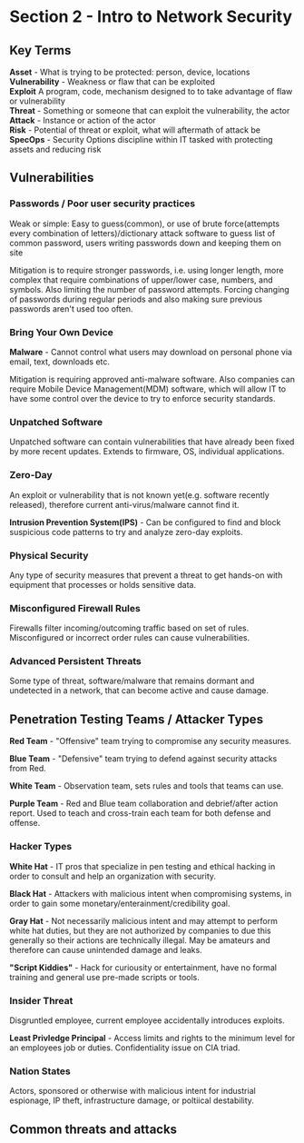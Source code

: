 # Section 2 - Intro to Network Security

## Key Terms

**Asset** - What is trying to be protected: person, device, locations  
**Vulnerability** - Weakness or flaw that can be exploited  
**Exploit** A program, code, mechanism designed to to take advantage of flaw or vulnerability  
**Threat** - Something or someone that can exploit the vulnerability, the actor  
**Attack** - Instance or action of the actor  
**Risk** - Potential of threat or exploit, what will aftermath of attack be   
**SpecOps** - Security Options discipline within IT tasked with protecting assets and reducing risk  

## Vulnerabilities  

### Passwords / Poor user security practices 

Weak or simple: Easy to guess(common), or use of brute force(attempts every combination of letters)/dictionary attack software to guess list of common password, users writing passwords down and keeping them on site  

Mitigation is to require stronger passwords, i.e. using longer length, more complex that require combinations of upper/lower case, numbers, and symbols. Also limiting the number of password attempts.  Forcing changing of passwords during regular periods and also making sure previous passwords aren't used too often.  

### Bring Your Own Device

**Malware** - Cannot control what users may download on personal phone via email, text, downloads etc.  

Mitigation is requiring approved anti-malware software. Also companies can require Mobile Device Management(MDM) software, which will allow IT to have some control over the device to try to enforce security standards.  

### Unpatched Software  

Unpatched software can contain vulnerabilities that have already been fixed by more recent updates. Extends to firmware, OS, individual applications.  

### Zero-Day  

An exploit or vulnerability that is not known yet(e.g. software recently released), therefore current anti-virus/malware cannot find it.  

**Intrusion Prevention System(IPS)** - Can be configured to find and block suspicious code patterns to try and analyze zero-day exploits.  

### Physical Security  

Any type of security measures that prevent a threat to get hands-on with equipment that processes or holds sensitive data.  

### Misconfigured Firewall Rules

Firewalls filter incoming/outcoming traffic based on set of rules. Misconfigured or incorrect order rules can cause vulnerabilities.

### Advanced Persistent Threats

Some type of threat, software/malware that remains dormant and undetected in a network, that can become active and cause damage.

## Penetration Testing Teams / Attacker Types

**Red Team** - "Offensive" team trying to compromise any security measures.

**Blue Team** - "Defensive" team trying to defend against security attacks from Red.  

**White Team** - Observation team, sets rules and tools that teams can use.  

**Purple Team** - Red and Blue team collaboration and debrief/after action report. Used to teach and cross-train each team for both defense and offense.  

### Hacker Types  

**White Hat** - IT pros that specialize in pen testing and ethical hacking in order to consult and help an organization with security.  

**Black Hat** - Attackers with malicious intent when compromising systems, in order to gain some monetary/enterainment/credibility goal.  

**Gray Hat** - Not necessarily malicious intent and may attempt to perform white hat duties, but they are not authorized by companies to due this generally so their actions are technically illegal. May be amateurs and therefore can cause unintended damage and leaks.  

**"Script Kiddies"** - Hack for curiousity or entertainment, have no formal training and general use pre-made scripts or tools.

### Insider Threat  

Disgruntled employee, current employee accidentally introduces exploits.  

**Least Privledge Principal** - Access limits and rights to the minimum level for an employees job or duties.  Confidentiality issue on CIA triad.  

### Nation States  

Actors, sponsored or otherwise with malicious intent for industrial espionage, IP theft, infrastructure damage, or poltiical destability.  

## Common threats and attacks

